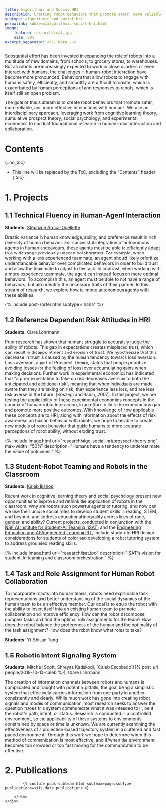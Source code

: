 ```yaml
---
title: Algorithmic and Social HRI
description: Creating robot behaviors that promote safer, more reliable, and more effective interactions with humans
subtype: algorithmic and social hri
permalink: subteam/algorithmic-social-hri.html
image:
    feature: research/isat.jpg
    size: 80%
excerpt_separator: <!-- More -->
---
```


Substantial effort has been invested in expanding the role of robots into a multitude of new domains, from schools, to grocery stores, to warehouses.
But as robots are increasingly expected to work in close quarters or even interact with humans, the challenges in human-robot interaction have become more pronounced.
Behaviors that allow robots to engage with humans safely, efficiently, and smoothly are difficult to create, which is exacerbated by human perceptions of and responses to robots, which is itself still an open problem.

The goal of this subteam is to create robot behaviors that promote safer, more reliable, and more effective interactions with humans.
We use an interdisciplinary approach, leveraging work from cognitive learning theory, cumulative prospect theory, social psychology, and experimental economics to conduct foundational research in human-robot interaction and collaboration.

<!-- More -->

# Contents
{:.no_toc}

* This line will be replaced by the ToC, excluding the "Contents" header
{:toc}

# 1. Projects

## 1.1 Technical Fluency in Human-Agent Interaction

**Students:** [Stéphane Aroca-Ouellette](https://stephao.github.io/)

Drastic variance in human knowledge, ability, and preference result in rich diversity of human behavior. For successful integration of autonomous agents
in human endeavours, these agents must be able to efficiently adapt to a wide range previously unseen collaborators.
For example, when working with a less experienced teammate, an agent should likely prioritize understandable behavior over complicated behaviors in order to build trust and
allow the teammate to adjust to the task. In contrast, when working with a more experience teammate, the agent can instead focus on more optimal behaviors. 
To accomplish this, an agent must be able to not have a range of behaviors, but also identify the necessary
traits of their partner.  In this stream of research, we explore how to imbue autonomous agents with these abilities.

<div class="row">
    {% include post-sorter.html subtype="haha" %}
</div>


## 1.2 Reference Dependent Risk Attitudes in HRI

**Students:** Clare Lohrmann

Prior research has shown that humans struggle to accurately judge the ability of robots.
This gap in expectations creates misplaced trust, which can result in disappointment and erosion of trust.
We hypothesize that this decrease in trust is caused by the human tendency towards loss aversion.
Loss aversion, a part of Prospect Theory, states that people prioritize avoiding losses (or the feeling of loss) over accumulating gains when making decisions.
Further work in experimental economics has indicated that “a prior expectation to take on risk decreases aversion to both the anticipated and additional risk”, meaning that when individuals are made aware that they are taking on risk, they experience less loss, and are less risk averse in the future. [Kȍszegi and Rabin, 2007].
In this project, we are testing the applicability of these experimental economics concepts in the context of human-robot interaction, in an effort to limit the expectations gap and promote more positive outcomes.
With knowledge of how applicable these concepts are to HRI, along with information about the effects of risk awareness on human behavior with robots, we hope to be able to create new models of robot behavior that guide humans to more accurate perceptions of robot ability, without eroding trust.

{% include image.html url="research/algo-social-hri/prospect-theory.png" max-width="50%" description="Humans have a tendency to underestimate the value of outcomes." %}

## 1.3 Student-Robot Teaming and Robots in the Classroom

**Students:** [Kaleb Bishop](https://kalebishop.github.io/)

Recent work in cognitive learning theory and social psychology present new opportunities to improve and rethink the application of robots in the classroom.
Why are robots such powerful agents of tutoring, and how can we use their unique social roles to develop student skills in reading, STEM, and beyond, and address educational inequality across lines of race, gender, and ability?
Current projects, conducted in conjunction with the [NSF AI Institute for Student-AI Teaming (iSAT)](https://www.colorado.edu/research/ai-institute/) and the [Engineering Education and AI-Augmented Learning IRT](https://www.colorado.edu/irt/engineering-education-ai/), include study into HRI design considerations for students of color and developing a robot tutoring system to address grounded reading skills.

{% include image.html url="research/isat.jpg" description="iSAT's vision for student-AI teaming and classroom orchestration." %}

## 1.4 Task and Role Assignment for Human Robot Collaboration

To incorporate robots into human teams, robots need explainable task representations and better understanding of the social dynamics of the human team to be an effective member.
Our goal is to equip the robot with the ability to insert itself into an existing human team to promote collaboration and improve efficiency.
How can the robot decompose complex tasks and find the optimal role assignments for the team?
How does the robot balance the preferences of the human and the optimality of the task assignment?
How does the robot know what roles to take?

**Students:** Yi-Shiuan Tung

## 1.5 Robotic Intent Signaling System

**Students:** Mitchell Scott, Shreyas Kadekodi, [Caleb Escobedo]({% post_url people/2019-10-10-caleb %}), Clare Lohrmann

The creation of information channels between robots and humans is complicated and fraught with potential pitfalls; the goal being a simplistic system that effectively carries information from one party to another consistently and clearly.
While much work has gone into creating robot signals and modes of communication, most research seeks to answer the question “Does this system communicate what it was intended to?”, be it the robot's path, intent, or status.
Research is conducted in a controlled environment, so the applicability of these systems to environments constrained by space or time is unknown.
We are currently examining the effectiveness of a projection-based trajectory system in a cluttered and fast paced environment.
Through this work we hope to determine when this method of communication is most effective, and if/when the environment becomes too crowded or too fast moving for the communication to be effective.

# 2. Publications

<section id="post-cv" style="padding-top: 0;">
    <div class="container">
        <div id="article">

            {% include pubs-subteam.html subteam=page.subtype publications=site.data.publications %}

        </div>
    </div>
</section>
